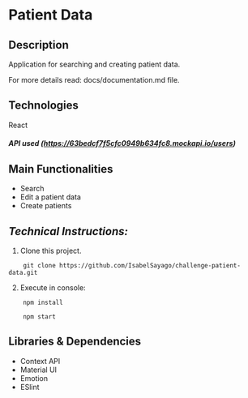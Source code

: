 # Patient Data

## Description
Application for searching and creating patient data.

For more details read: docs/documentation.md file.


## Technologies
React

##### API used (https://63bedcf7f5cfc0949b634fc8.mockapi.io/users)


## Main Functionalities
- Search
- Edit a patient data
- Create patients


## *Technical Instructions:*
1. Clone this project.
```
    git clone https://github.com/IsabelSayago/challenge-patient-data.git
```
2. Execute in console:

```
    npm install
```
```
    npm start
```


## Libraries & Dependencies
- Context API
- Material UI
- Emotion
- ESlint

